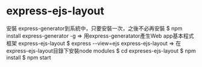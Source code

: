 # express-ejs-layout
安裝 express-generator到系統中，只要安裝⼀次，之後不必再安裝
$ npm install express-generator -g
=> ⽤express-generatator產⽣Web app基本程式框架 express-ejs-layout
$ express --view=ejs express-ejs-layout
=> 在express-ejs-layout⽬錄下安裝node modules
$ cd expreses-ejs-layout
$ npm install
$ npm start

